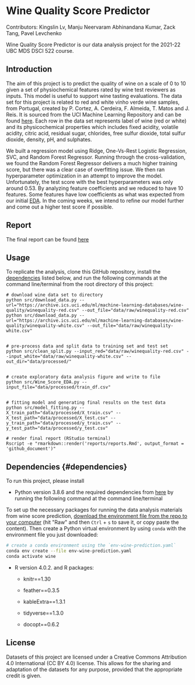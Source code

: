 # Wine Quality Score Predictor

Contributors: Kingslin Lv, Manju Neervaram Abhinandana Kumar, Zack Tang, Pavel Levchenko

Wine Quality Score Predictor is our data analysis project for the 2021-22 UBC MDS DSCI 522 course.

## Introduction

The aim of this project is to predict the quality of wine on a scale of 0 to 10 given a set of physiochemical features rated by wine test reviewers as inputs. This model is useful to support wine tasting evaluations. The data set for this project is related to red and white vinho verde wine samples, from Portugal, created by P. Cortez, A. Cerdeira, F. Almeida, T. Matos and J. Reis. It is sourced from the UCI Machine Learning Repository and can be found [here](https://archive.ics.uci.edu/ml/datasets/wine+quality). Each row in the data set represents label of wine (red or white) and its physicochemical properties which includes fixed acidity, volatile acidity, citric acid, residual sugar, chlorides, free sulfur dioxide, total sulfur dioxide, density, pH, and sulphates.

We built a regression model using Ridge, One-Vs-Rest Logistic Regression, SVC, and Random Forest Regressor. Running through the cross-validation, we found the Random Forest Regressor delivers a much higher training score, but there was a clear case of overfitting issue. We then ran hyperparameter optimization in an attempt to improve the model. Unfortunately, the test score with the best hyperparameters was only around 0.53. By analyzing feature coefficients and we reduced to have 10 features. Some features have low coefficients as what was expected from our initial [EDA](https://github.com/UBC-MDS/DSCI_522_Group19_Wine_Quality_Score_Predictor/blob/main/src/Wine_Score_EDA.ipynb). In the coming weeks, we intend to refine our model further and come out a higher test score if possible.

## Report

The final report can be found [here](https://github.com/UBC-MDS/DSCI_522_Group19_Wine_Quality_Score_Predictor/blob/main/doc/Wine_Quality_Score_Predictor_report.md)

## Usage

To replicate the analysis, clone this GitHub repository, install the [dependencies](#dependencies) listed below, and run the following commands at the command line/terminal from the root directory of this project:

    # download wine data set to directory
    python src/download_data.py --url="https://archive.ics.uci.edu/ml/machine-learning-databases/wine-quality/winequality-red.csv" --out_file="data/raw/winequality-red.csv"
    python src/download_data.py --url="https://archive.ics.uci.edu/ml/machine-learning-databases/wine-quality/winequality-white.csv" --out_file="data/raw/winequality-white.csv"


    # pre-process data and split data to training set and test set
    python src/clean_split.py --input_red="data/raw/winequality-red.csv" --input_white="data/raw/winequality-white.csv" --out_dir="data/processed/"


    # create exploratory data analysis figure and write to file
    python src/Wine_Score_EDA.py --input_file="data/processed/train_df.csv"


    # fitting model and generating final results on the test data
    python src/model_fitting.py --X_train_path="data/processed/X_train.csv" --X_test_path="data/processed/X_test.csv" --y_train_path="data/processed/y_train.csv" --y_test_path="data/processed/y_test.csv"

    # render final report (RStudio terminal)
    Rscript -e "rmarkdown::render('reports/reports.Rmd', output_format = 'github_document')"

## Dependencies {#dependencies}

To run this project, please install

-   Python version 3.8.6 and the required dependencies from [here](https://github.com/UBC-MDS/DSCI_522_Group19_Wine_Quality_Score_Predictor/blob/main/env-wine-prediction.yaml) by running the following command at the command line/terminal

To set up the necessary packages for running the data analysis materials from wine score prediction, [download the environment file from the repo to your computer](https://github.com/UBC-MDS/DSCI_522_Group19_Wine_Quality_Score_Predictor/blob/main/env-wine-prediction.yaml) (hit "Raw" and then `Ctrl` + `s` to save it, or copy paste the content). Then create a Python virtual environment by using `conda` with the environment file you just downloaded:

``` bash
# create a conda environment using the `env-wine-prediction.yaml`
conda env create --file env-wine-prediction.yaml
conda activate wine
```

-   R version 4.0.2. and R packages:

    -   knitr==1.30

    -   feather==0.3.5

    -   kableExtra==1.3.1

    -   tidyverse==1.3.0

    -   docopt==0.6.2

## License

Datasets of this project are licensed under a Creative Commons Attribution 4.0 International (CC BY 4.0) license. This allows for the sharing and adaptation of the datasets for any purpose, provided that the appropriate credit is given.
